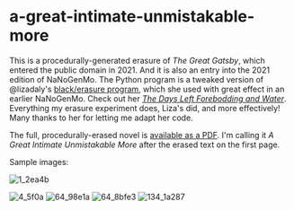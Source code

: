 # a-great-intimate-unmistakable-more

This is a procedurally-generated erasure of *The Great Gatsby*, which entered the public domain in 2021. And it is also an entry into the 2021 edition of NaNoGenMo. The Python program is a tweaked version of @lizadaly's [black/erasure program](https://github.com/lizadaly/blackout), which she used with great effect in an earlier NaNoGenMo. Check out her [*The Days Left Forebodding and Water*](https://lizadaly.com/projects/blackout/lizadaly-blackout-nanogenmo-2016.pdf). Everything my erasure experiment does, Liza's did, and more effectively! Many thanks to her for letting me adapt her code.

The full, procedurally-erased novel is [available as a PDF](https://drive.google.com/file/d/1ZAdKopQP0nhhPblah_VQhzzmiDNWHxsx/view?usp=sharing). I'm calling it *A Great Intimate Unmistakable More* after the erased text on the first page.

Sample images:

![1_2ea4b](https://user-images.githubusercontent.com/1093156/144169535-2fcc348d-7ebc-4e32-864b-962f5e791d57.png)

![4_5f0a](https://user-images.githubusercontent.com/1093156/144169576-d57f2596-e822-4145-896d-2df876603123.png)
![64_98e1a](https://user-images.githubusercontent.com/1093156/144169698-faf8b07c-be49-4083-b3bf-71c8c62ee7f8.png)
![64_8bfe3](https://user-images.githubusercontent.com/1093156/144169763-dbf80c04-7c52-4fd2-96d1-ebf081a07473.png)
![134_1a287](https://user-images.githubusercontent.com/1093156/144169816-cf50c399-61b2-4eb9-885b-1e69ce486f30.png)
